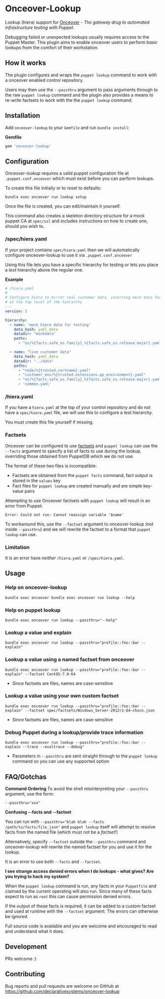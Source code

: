 # Onceover-Lookup

Lookup (hiera) support for 
[Onceover](https://github.com/dylanratcliffe/onceover) - _The gateway drug to 
automated infrastructure testing with Puppet_.

Debugging failed or unexpected lookups usually requires access to the Puppet
Master. This plugin aims to enable onceover users to perform _basic_ lookups
from the comfort of their workstation.

## How it works
The plugin configures and wraps the `puppet lookup` command to work with a onceover enabled control
repository. 

Users may then use the `--passthru` argument to pass arguments through to the 
raw `puppet lookup` command and the plugin also provides a means to re-write
factsets to work with the the `puppet lookup` command.

## Installation
Add `onceover-lookup` to your `Gemfile` and run `bundle install`:

**Gemfile**
```ruby
gem 'onceover-lookup'
```

## Configuration
Onceover-lookup requires a valid puppet configuration file at 
`.puppet.conf.onceover` which must exist before you can perform lookups.

To create this file initially or to reset to defaults:
 
```shell
bundle exec onceover run lookup setup
```

Once the file is created, you can edit/maintain it yourself.

This command also creates a skeleton directory structure for a mock puppet CA at
`spec/ssl` and includes instructions on how to create one, should you wish to.

### /spec/hiera.yaml
If your project contains `spec/hiera.yaml` then we will automatically configure
onceover-lookup to use it via `.puppet.conf.onceover`

Using this file lets you have a specific hierarchy for testing or lets you
place a _test_ hierarchy above the regular one.

**Example**

```yaml
# /hiera.yaml
#
# Configure hiera to mirror real customer data, inserting mock data for testing
# at the top level of the hierarchy
---
version: 5

hierarchy:
  - name: 'mock hiera data for testing'
    data_hash: yaml_data
    datadir: "mockdata"
    paths:
      - "os/%{facts.safe_os.family}_%{facts.safe_os.release.major}.yaml"

  - name: "live customer data"
    data_hash: yaml_data
    datadir: "../data"
    paths:
      - "node/%{trusted.certname}.yaml"
      - "customer_env/%{trusted.extensions.pp_environment}.yaml"
      - "os/%{facts.safe_os.family}_%{facts.safe_os.release.major}.yaml"
      - 'common.yaml'
```

### /hiera.yaml
If you have a `hiera.yaml` at the top of your control repository and do not have
a `spec/hiera.yaml` file, we will use this to configure a test hierarchy.

You must create this file yourself if missing.

### Factsets
Onceover can be configured to use 
[factsets](https://github.com/dylanratcliffe/onceover#factsets) and 
`puppet lookup` can use the `--facts` argument to specify a list of facts to use
during the lookup, overriding those obtained from PuppetDB which we do not use.

The format of these two files is incompatible:
* Factsets are obtained from the `puppet facts` command, fact output is stored
  in the `values` key
* Fact files for `puppet lookup` are created manually and are simple key-value
  pairs
  
Attempting to use Onceover factsets with `puppet lookup` will result in an error
from Puppet:

```shell
Error: Could not run: Cannot reassign variable '$name'
``` 

To workaround this, use the `--factset` argument to onceover-lookup (not inside
`--passthru`) and we will rewrite the factset to a format that `puppet lookup`
can use.

### Limitation
It is an error have _neither_ `/hiera.yaml` or `/spec/hiera.yaml`.

## Usage

### Help on onceover-lookup

```shell
bundle exec onceover bundle exec onceover run lookup --help
```

### Help on puppet lookup
```shell
bundle exec onceover run lookup --passthru="--help"
```

### Lookup a value and explain
```shell
bundle exec onceover run lookup --passthru="profile::foo::bar --explain"
```

### Lookup a value using a named factset from onceover

```shell
bundle exec onceover run lookup --passthru="profile::foo::bar --explain" --factset CentOS-7.0-64
```

* Since factsets are files, names are case-sensitive

### Lookup a value using your own custom factset

```shell
bundle exec onceover run lookup --passthru="profile::foo::bar --explain" --factset spec/factsets/Windows_Server-2012r2-64-choco.json
```

* Since factsets are files, names are case-sensitive

### Debug Puppet during a lookup/provide trace information

```shell
bundle exec onceover run lookup --passthru="profile::foo::bar --explain --trace --evaltrace --debug"
```

* Parameters in `--passthru` are sent straight through to the `puppet lookup`
  command so you can use any supported option  

## FAQ/Gotchas

**Command Ordering**
To avoid the shell misinterpreting your `--passthru` argument, use the form:

```shell
--passthru="xxx"
```

**Confusing --facts and --factset**

You can run with `--passthru="blah blah --facts /path/to/facts/file.json"` and
`puppet lookup` itself will attempt to resolve facts from the named file (which
must not be a _factset_!)

Alternatively, specify `--factset` outside the `--passthru` command and 
onceover-lookup will rewrite the named factset for you and use it for the
lookup.

It is an error to use both `--facts` and `--factset`.

**I see strange access denied errors when I do lookups - what gives? Are you trying to hack my system?**

When the `puppet lookup` command is run, any facts in your `Puppetfile` and 
claimed by the current operating will also run. Since many of these facts expect
to run as `root` this can cause permission denied errors.

If the output of these facts is required, it can be added to a custom factset
and used at runtime with the `--factset` argument. The errors can otherwise be
ignored.

Full source code is available and you are welcome and encouraged to read and
understand what it does.

## Development

PRs welcome :)

## Contributing

Bug reports and pull requests are welcome on GitHub at https://github.com/declarativesystems/onceover-lookup
